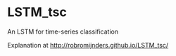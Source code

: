 # LSTM_tsc
An LSTM for time-series classification

Explanation at http://robromijnders.github.io/LSTM_tsc/
